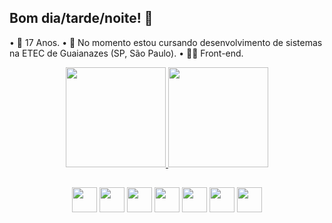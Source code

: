 ## Bom dia/tarde/noite! 👋

• 📅 17 Anos.
• 📝 No momento estou cursando desenvolvimento de sistemas na ETEC de Guaianazes (SP, São Paulo).
• 👨‍💻 Front-end.

<div align="center">
    <a href="https://github.com/YuriOlivs">
        <img height="160em" src="https://github-readme-stats.vercel.app/api?username=yuriolivs&show_icons=true&theme=dark"/>
        <img height="160em" src="https://github-readme-stats.vercel.app/api/top-langs/?username=yuriolivs&layout=compact&theme=dark"/>
    </a>
</div>

##

<div align="center">
<img src="https://cdn.jsdelivr.net/gh/devicons/devicon/icons/html5/html5-original.svg" height="40em">
<img src="https://cdn.jsdelivr.net/gh/devicons/devicon/icons/css3/css3-original.svg" height="40em">  
<img src="https://cdn.jsdelivr.net/gh/devicons/devicon/icons/javascript/javascript-plain.svg" height="40em"> 
<img src="https://cdn.jsdelivr.net/gh/devicons/devicon/icons/typescript/typescript-plain.svg" height="40em">
<img src="https://cdn.jsdelivr.net/gh/devicons/devicon/icons/react/react-original.svg" height="40em"> 
<img src="https://cdn.jsdelivr.net/gh/devicons/devicon/icons/mysql/mysql-original-wordmark.svg" height="40em">
<img src="https://cdn.jsdelivr.net/gh/devicons/devicon/icons/bootstrap/bootstrap-original.svg" height="40em">   
</div>
